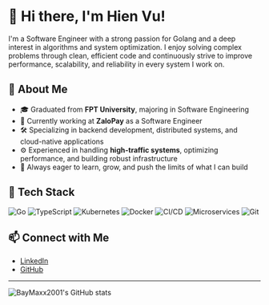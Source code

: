 # 👋 Hi there, I'm Hien Vu!

I'm a Software Engineer with a strong passion for Golang and a deep interest in algorithms and system optimization. I enjoy solving complex problems through clean, efficient code and continuously strive to improve performance, scalability, and reliability in every system I work on.

## 🚀 About Me

- 🎓 Graduated from **FPT University**, majoring in Software Engineering  
- 💼 Currently working at **ZaloPay** as a Software Engineer  
- 🛠️ Specializing in backend development, distributed systems, and cloud-native applications  
- ⚙️ Experienced in handling **high-traffic systems**, optimizing performance, and building robust infrastructure  
- 🧠 Always eager to learn, grow, and push the limits of what I can build

## 🧰 Tech Stack

![Go](https://img.shields.io/badge/Go-00ADD8?style=for-the-badge&logo=go&logoColor=white)
![TypeScript](https://img.shields.io/badge/TypeScript-3178C6?style=for-the-badge&logo=typescript&logoColor=white)
![Kubernetes](https://img.shields.io/badge/Kubernetes-326CE5?style=for-the-badge&logo=kubernetes&logoColor=white)
![Docker](https://img.shields.io/badge/Docker-2496ED?style=for-the-badge&logo=docker&logoColor=white)
![CI/CD](https://img.shields.io/badge/CI%2FCD-0A0A0A?style=for-the-badge&logo=githubactions&logoColor=white)
![Microservices](https://img.shields.io/badge/Microservices-FF6F00?style=for-the-badge&logo=microgen&logoColor=white)
![Git](https://img.shields.io/badge/Git-F05032?style=for-the-badge&logo=git&logoColor=white)

## 📫 Connect with Me

- [LinkedIn](https://www.linkedin.com/in/vutrihien/)
- [GitHub](https://github.com/BayMaxx2001)
---


![BayMaxx2001's GitHub stats](https://github-readme-stats.vercel.app/api?username=BayMaxx2001&show_icons=true&theme=radical)
